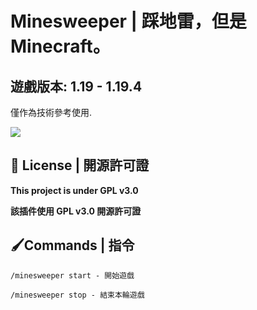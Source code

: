 # Minesweeper | 踩地雷，但是 Minecraft。
遊戲版本: 1.19 - 1.19.4
---

僅作為技術參考使用.

![](https://github.com/BrilliantServer/Minesweeper/blob/main/preview.gif)

## 📃 License | 開源許可證

**This project is under GPL v3.0**

**該插件使用 GPL v3.0 開源許可證**

## 🖌Commands | 指令
```
/minesweeper start - 開始遊戲

/minesweeper stop - 結束本輪遊戲

```
